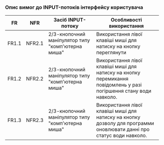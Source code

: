 ### Опис вимог до INPUT-потоків інтерфейсу користувача
| FR    | NFR   | Засіб INPUT-потоку                                | Особливості використання                                                                      |
|-------|-------|--------------------------------------------------|-----------------------------------------------------------------------------------------------|
| FR1.1 | NFR2.1| 2/3-кнопочний маніпулятор типу "комп'ютерна миша" | Використання лівої клавіші миші для натиску на кнопку переглянути                    |
| FR1.2 | NFR2.2| 2/3-кнопочний маніпулятор типу "комп'ютерна миша" | Використання лівої клавіші миші для натиску на кнопку перемикання повідомлень у разі погіршення стану води навколо. |
| FR1.3 | NFR2.3| 2/3-кнопочний маніпулятор типу "комп'ютерна миша" | Використання лівої клавіші миші для натиску на кнопку дозволу для программи оновлювати данні про статус води навколо. |
